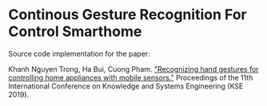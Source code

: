 # Continous Gesture Recognition For Control Smarthome
Source code implementation for the paper:

Khanh Nguyen Trong, Ha Bui, Cuong Pham. ["Recognizing hand gestures for controlling home appliances with mobile sensors."](https://ieeexplore.ieee.org/document/8919419) Proceedings of the 11th International Conference on Knowledge and Systems Engineering (KSE 2019).